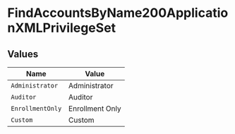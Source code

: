 # FindAccountsByName200ApplicationXMLPrivilegeSet


## Values

| Name             | Value            |
| ---------------- | ---------------- |
| `Administrator`  | Administrator    |
| `Auditor`        | Auditor          |
| `EnrollmentOnly` | Enrollment Only  |
| `Custom`         | Custom           |